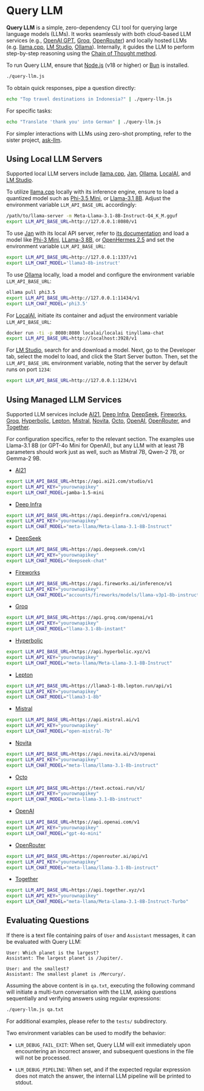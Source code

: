 # Query LLM

**Query LLM** is a simple, zero-dependency CLI tool for querying large language models (LLMs). It works seamlessly with both cloud-based LLM services (e.g., [OpenAI GPT](https://platform.openai.com/docs), [Groq](https://groq.com), [OpenRouter](https://openrouter.ai)) and locally hosted LLMs (e.g. [llama.cpp](https://github.com/ggerganov/llama.cpp), [LM Studio](https://lmstudio.ai), [Ollama](https://ollama.com)). Internally, it guides the LLM to perform step-by-step reasoning using the [Chain of Thought method](https://www.promptingguide.ai/techniques/cot).

To run Query LLM, ensure that [Node.js](https://nodejs.org) (v18 or higher) or [Bun](https://bun.sh) is installed.

```bash
./query-llm.js
```

To obtain quick responses, pipe a question directly:
```bash
echo "Top travel destinations in Indonesia?" | ./query-llm.js
```

For specific tasks:
```bash
echo "Translate 'thank you' into German" | ./query-llm.js
```

For simpler interactions with LLMs using zero-shot prompting, refer to the sister project, [ask-llm](https://github.com/ariya/ask-llm).

## Using Local LLM Servers

Supported local LLM servers include [llama.cpp](https://github.com/ggerganov/llama.cpp), [Jan](https://jan.ai), [Ollama](https://ollama.com), [LocalAI](https://localai.io), and [LM Studio](https://lmstudio.ai).

To utilize [llama.cpp](https://github.com/ggerganov/llama.cpp) locally with its inference engine, ensure to load a quantized model such as [Phi-3.5 Mini](https://huggingface.co/bartowski/Phi-3.5-mini-instruct-GGUF), or [Llama-3.1 8B](https://huggingface.co/lmstudio-community/Meta-Llama-3.1-8B-Instruct-GGUF). Adjust the environment variable `LLM_API_BASE_URL` accordingly:
```bash
/path/to/llama-server -m Meta-Llama-3.1-8B-Instruct-Q4_K_M.gguf
export LLM_API_BASE_URL=http://127.0.0.1:8080/v1
```

To use [Jan](https://jan.ai) with its local API server, refer to [its documentation](https://jan.ai/docs/local-api) and load a model like [Phi-3 Mini](https://huggingface.co/microsoft/Phi-3-mini-4k-instruct-gguf), [LLama-3 8B](https://huggingface.co/QuantFactory/Meta-Llama-3-8B-Instruct-GGUF), or [OpenHermes 2.5](https://huggingface.co/TheBloke/OpenHermes-2.5-Mistral-7B-GGUF) and set the environment variable `LLM_API_BASE_URL`:
```bash
export LLM_API_BASE_URL=http://127.0.0.1:1337/v1
export LLM_CHAT_MODEL='llama3-8b-instruct'
```

To use [Ollama](https://ollama.com) locally, load a model and configure the environment variable `LLM_API_BASE_URL`:
```bash
ollama pull phi3.5
export LLM_API_BASE_URL=http://127.0.0.1:11434/v1
export LLM_CHAT_MODEL='phi3.5'
```

For [LocalAI](https://localai.io), initiate its container and adjust the environment variable `LLM_API_BASE_URL`:
```bash
docker run -ti -p 8080:8080 localai/localai tinyllama-chat
export LLM_API_BASE_URL=http://localhost:3928/v1
```

For [LM Studio](https://lmstudio.ai), search for and download a model. Next, go to the Developer tab, select the model to load, and click the Start Server button. Then, set the `LLM_API_BASE_URL` environment variable, noting that the server by default runs on port `1234`:
```bash
export LLM_API_BASE_URL=http://127.0.0.1:1234/v1
```

## Using Managed LLM Services

Supported LLM services include [AI21](https://studio.ai21.com), [Deep Infra](https://deepinfra.com), [DeepSeek](https://platform.deepseek.com/), [Fireworks](https://fireworks.ai), [Groq](https://groq.com), [Hyperbolic](https://www.hyperbolic.xyz), [Lepton](https://lepton.ai), [Mistral](https://console.mistral.ai), [Novita](https://novita.ai), [Octo](https://octo.ai), [OpenAI](https://platform.openai.com), [OpenRouter](https://openrouter.ai), and [Together](https://www.together.ai).

For configuration specifics, refer to the relevant section. The examples use Llama-3.1 8B (or GPT-4o Mini for OpenAI), but any LLM with at least 7B parameters should work just as well, such as Mistral 7B, Qwen-2 7B, or Gemma-2 9B.

* [AI21](https://studio.ai21.com)
```bash
export LLM_API_BASE_URL=https://api.ai21.com/studio/v1
export LLM_API_KEY="yourownapikey"
export LLM_CHAT_MODEL=jamba-1.5-mini
```

* [Deep Infra](https://deepinfra.com)
```bash
export LLM_API_BASE_URL=https://api.deepinfra.com/v1/openai
export LLM_API_KEY="yourownapikey"
export LLM_CHAT_MODEL="meta-llama/Meta-Llama-3.1-8B-Instruct"
```

* [DeepSeek](https://platform.deepseek.com)
```bash
export LLM_API_BASE_URL=https://api.deepseek.com/v1
export LLM_API_KEY="yourownapikey"
export LLM_CHAT_MODEL="deepseek-chat"
```

* [Fireworks](https://fireworks.ai/)
```bash
export LLM_API_BASE_URL=https://api.fireworks.ai/inference/v1
export LLM_API_KEY="yourownapikey"
export LLM_CHAT_MODEL="accounts/fireworks/models/llama-v3p1-8b-instruct"
```

* [Groq](https://groq.com/)
```bash
export LLM_API_BASE_URL=https://api.groq.com/openai/v1
export LLM_API_KEY="yourownapikey"
export LLM_CHAT_MODEL="llama-3.1-8b-instant"
```

* [Hyperbolic](https://www.hyperbolic.xyz)
```bash
export LLM_API_BASE_URL=https://api.hyperbolic.xyz/v1
export LLM_API_KEY="yourownapikey"
export LLM_CHAT_MODEL="meta-llama/Meta-Llama-3.1-8B-Instruct"
```

* [Lepton](https://lepton.ai)
```bash
export LLM_API_BASE_URL=https://llama3-1-8b.lepton.run/api/v1
export LLM_API_KEY="yourownapikey"
export LLM_CHAT_MODEL="llama3-1-8b"
```

* [Mistral](https://console.mistral.ai)
```bash
export LLM_API_BASE_URL=https://api.mistral.ai/v1
export LLM_API_KEY="yourownapikey"
export LLM_CHAT_MODEL="open-mistral-7b"
```

* [Novita](https://novita.ai)
```bash
export LLM_API_BASE_URL=https://api.novita.ai/v3/openai
export LLM_API_KEY="yourownapikey"
export LLM_CHAT_MODEL="meta-llama/llama-3.1-8b-instruct"
```

* [Octo](https://octo.ai)
```bash
export LLM_API_BASE_URL=https://text.octoai.run/v1/
export LLM_API_KEY="yourownapikey"
export LLM_CHAT_MODEL="meta-llama-3.1-8b-instruct"
```

* [OpenAI](https://platform.openai.com)
```bash
export LLM_API_BASE_URL=https://api.openai.com/v1
export LLM_API_KEY="yourownapikey"
export LLM_CHAT_MODEL="gpt-4o-mini"
```

* [OpenRouter](https://openrouter.ai/)
```bash
export LLM_API_BASE_URL=https://openrouter.ai/api/v1
export LLM_API_KEY="yourownapikey"
export LLM_CHAT_MODEL="meta-llama/llama-3.1-8b-instruct"
```

* [Together](https://www.together.ai/)
```bash
export LLM_API_BASE_URL=https://api.together.xyz/v1
export LLM_API_KEY="yourownapikey"
export LLM_CHAT_MODEL="meta-llama/Meta-Llama-3.1-8B-Instruct-Turbo"
```

## Evaluating Questions

If there is a text file containing pairs of `User` and `Assistant` messages, it can be evaluated with Query LLM:

```
User: Which planet is the largest?
Assistant: The largest planet is /Jupiter/.

User: and the smallest?
Assistant: The smallest planet is /Mercury/.
```

Assuming the above content is in `qa.txt`, executing the following command will initiate a multi-turn conversation with the LLM, asking questions sequentially and verifying answers using regular expressions:
```bash
./query-llm.js qa.txt
```

For additional examples, please refer to the `tests/` subdirectory.

Two environment variables can be used to modify the behavior:

* `LLM_DEBUG_FAIL_EXIT`: When set, Query LLM will exit immediately upon encountering an incorrect answer, and subsequent questions in the file will not be processed.

* `LLM_DEBUG_PIPELINE`: When set, and if the expected regular expression does not match the answer, the internal LLM pipeline will be printed to stdout.
